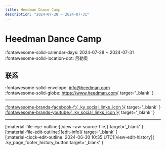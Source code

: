 ```yaml
---
title: Heedman Dance Camp
description: "2024-07-28 ~ 2024-07-31"
---
```


# Heedman Dance Camp 

:fontawesome-solid-calendar-days: 2024-07-28 ~ 2024-07-31  
:fontawesome-solid-location-dot: 吕勒奥  

## 联系

:fontawesome-solid-envelope: <info@heedman.com>  
:fontawesome-solid-globe: <https://www.heedman.com>{ target='_blank' }  

---

 [:fontawesome-brands-facebook-f:{ .ky_social_links_icon }](https://www.facebook.com/asadanielheedman){ target='_blank' } [:fontawesome-brands-youtube:{ .ky_social_links_icon }](https://youtube.com/@asadanielheedman){ target='_blank' }

---

<div class="ky_page_footer" markdown>
<div class="ky_page_footer_trailing" markdown="span">
[:material-file-eye-outline:][view-raw-source-file]{ target='_blank' }
[:material-file-edit-outline:][edit-info]{ target='_blank' }
</div>
<div class="ky_page_footer_leading" markdown="span">
[:material-clock-edit-outline: 2024-06-30 10:35 UTC][view-edit-history]{ .ky_page_footer_history_button target='_blank' }
</div>
</div>

[view-raw-source-file]: https://github.com/swingdance/events/blob/main/2024/sv_SE/heedman-dance-camp-2024.json "查看原始源文件"
[edit-info]: https://github.com/swingdance/events/issues/new?assignees=&labels=update+event&projects=&template=03-update_entity.yml&title=%5B2024%2Fsv_SE%5D%20Update%20Event%3A%20Heedman%20Dance%20Camp&region=sv_SE&year=2024&id=heedman-dance-camp-2024&name=Heedman%20Dance%20Camp&org_id= "编辑信息"

[view-edit-history]: https://github.com/swingdance/events/commits/main/2024/sv_SE/heedman-dance-camp-2024.json "查看编辑历史"
